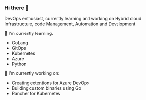 ### Hi there 👋
<!--
**TechnicalVegeta/TechnicalVegeta** is a ✨ _special_ ✨ repository because its `README.md` (this file) appears on your GitHub profile.

Here are some ideas to get you started:

- 🔭 I’m currently working on ...
- 🌱 I’m currently learning ...
- 👯 I’m looking to collaborate on ...
- 🤔 I’m looking for help with ...
- 💬 Ask me about ...
- 📫 How to reach me: ...
- 😄 Pronouns: ...
- ⚡ Fun fact: ...
-->
 DevOps enthusiast, currently learning and working on Hybrid cloud Infrastructure, code Management, Automation and Development
 
🌱 I’m currently learning:

* GoLang
* GitOps
* Kubernetes
* Azure
* Python

🔭 I’m currently working on:

* Creating extentions for Azure DevOps
* Building custom binaries using Go
* Rancher for Kubernetes
